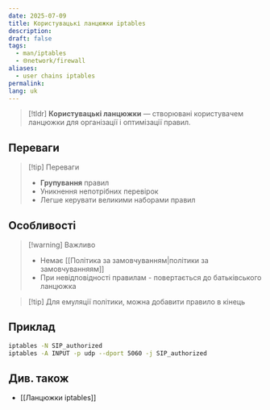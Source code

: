 ```yaml
---
date: 2025-07-09
title: Користувацькі ланцюжки iptables
description: 
draft: false
tags:
  - man/iptables
  - 🌐network/firewall
aliases:
  - user chains iptables
permalink: 
lang: uk
---
```

> [!tldr]
> **Користувацькі ланцюжки** — створювані користувачем ланцюжки для організації і оптимізації правил.

## Переваги

> [!tip] Переваги
> - **Групування** правил
> - Уникнення непотрібних перевірок
> - Легше керувати великими наборами правил


## Особливості
> [!warning] Важливо
> - Немає [[Політика за замовчуванням|політики за замовчуванняям]]
> - При невідповідності правилам - повертається до батьківського ланцюжка

 > [!tip] Для емуляції політики, можна добавити правило в кінець

## Приклад

```bash
iptables -N SIP_authorized
iptables -A INPUT -p udp --dport 5060 -j SIP_authorized
```

## Див. також

- [[Ланцюжки iptables]]